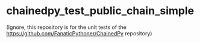 # chainedpy_test_public_chain_simple
(Ignore, this repository is for the unit tests of the https://github.com/FanaticPythoner/ChainedPy repository)
